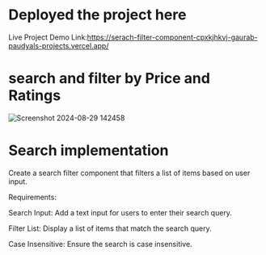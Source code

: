 # Deployed the project here
Live Project Demo Link:https://serach-filter-component-cpxkjhkvj-gaurab-paudyals-projects.vercel.app/

# search and filter by Price and Ratings
![Screenshot 2024-08-29 142458](https://github.com/user-attachments/assets/e856b5a7-ce12-45ab-b1b0-d42f7b50d631)

# Search implementation

Create a search filter component that filters a list of items based on user input.

Requirements: 

Search Input: Add a text input for users to enter their search query.

Filter List: Display a list of items that match the search query.

Case Insensitive: Ensure the search is case insensitive.
